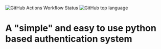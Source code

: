 ![GitHub Actions Workflow Status](https://img.shields.io/github/actions/workflow/status/1to5pc/python-auth/backend-test.yml?style=for-the-badge&label=Back%20End)
![GitHub top language](https://img.shields.io/github/languages/top/1to5pc/python-auth?style=for-the-badge&logo=python)

# A "simple" and easy to use python based authentication system
